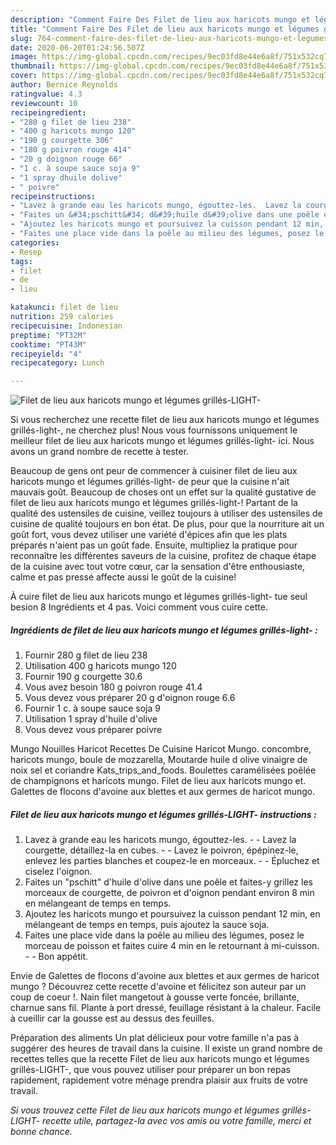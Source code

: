 ```yaml
---
description: "Comment Faire Des Filet de lieu aux haricots mungo et légumes grillés-LIGHT-"
title: "Comment Faire Des Filet de lieu aux haricots mungo et légumes grillés-LIGHT-"
slug: 764-comment-faire-des-filet-de-lieu-aux-haricots-mungo-et-legumes-grilles-light
date: 2020-06-20T01:24:56.507Z
image: https://img-global.cpcdn.com/recipes/9ec03fd8e44e6a8f/751x532cq70/filet-de-lieu-aux-haricots-mungo-et-legumes-grilles-light-photo-principale-de-la-recette.jpg
thumbnail: https://img-global.cpcdn.com/recipes/9ec03fd8e44e6a8f/751x532cq70/filet-de-lieu-aux-haricots-mungo-et-legumes-grilles-light-photo-principale-de-la-recette.jpg
cover: https://img-global.cpcdn.com/recipes/9ec03fd8e44e6a8f/751x532cq70/filet-de-lieu-aux-haricots-mungo-et-legumes-grilles-light-photo-principale-de-la-recette.jpg
author: Bernice Reynolds
ratingvalue: 4.3
reviewcount: 10
recipeingredient:
- "280 g filet de lieu 238"
- "400 g haricots mungo 120"
- "190 g courgette 306"
- "180 g poivron rouge 414"
- "20 g doignon rouge 66"
- "1 c. à soupe sauce soja 9"
- "1 spray dhuile dolive"
- " poivre"
recipeinstructions:
- "Lavez à grande eau les haricots mungo, égouttez-les.  Lavez la courgette, détaillez-la en cubes.  Lavez le poivron, épépinez-le, enlevez les parties blanches et coupez-le en morceaux.  Épluchez et ciselez l&#39;oignon."
- "Faites un &#34;pschitt&#34; d&#39;huile d&#39;olive dans une poêle et faites-y grillez les morceaux de courgette, de poivron et d&#39;oignon pendant environ 8 min en mélangeant de temps en temps."
- "Ajoutez les haricots mungo et poursuivez la cuisson pendant 12 min, en mélangeant de temps en temps, puis ajoutez la sauce soja."
- "Faites une place vide dans la poêle au milieu des légumes, posez le morceau de poisson et faites cuire 4 min en le retournant à mi-cuisson.  Bon appétit."
categories:
- Resep
tags:
- filet
- de
- lieu

katakunci: filet de lieu 
nutrition: 259 calories
recipecuisine: Indonesian
preptime: "PT32M"
cooktime: "PT43M"
recipeyield: "4"
recipecategory: Lunch

---
```



![Filet de lieu aux haricots mungo et légumes grillés-LIGHT-](https://img-global.cpcdn.com/recipes/9ec03fd8e44e6a8f/751x532cq70/filet-de-lieu-aux-haricots-mungo-et-legumes-grilles-light-photo-principale-de-la-recette.jpg)

Si vous recherchez une recette filet de lieu aux haricots mungo et légumes grillés-light-, ne cherchez plus! Nous vous fournissons uniquement le meilleur filet de lieu aux haricots mungo et légumes grillés-light- ici. Nous avons un grand nombre de recette à tester.

Beaucoup de gens ont peur de commencer à cuisiner filet de lieu aux haricots mungo et légumes grillés-light- de peur que la cuisine n'ait mauvais goût. Beaucoup de choses ont un effet sur la qualité gustative de filet de lieu aux haricots mungo et légumes grillés-light-! Partant de la qualité des ustensiles de cuisine, veillez toujours à utiliser des ustensiles de cuisine de qualité toujours en bon état. De plus, pour que la nourriture ait un goût fort, vous devez utiliser une variété d'épices afin que les plats préparés n'aient pas un goût fade. Ensuite, multipliez la pratique pour reconnaître les différentes saveurs de la cuisine, profitez de chaque étape de la cuisine avec tout votre cœur, car la sensation d'être enthousiaste, calme et pas pressé affecte aussi le goût de la cuisine!

<!--inarticleads1-->

À cuire filet de lieu aux haricots mungo et légumes grillés-light- tue seul besion 8 Ingrédients et 4 pas. Voici comment vous cuire cette.

##### Ingrédients de filet de lieu aux haricots mungo et légumes grillés-light- :

1. Fournir 280 g filet de lieu 238
1. Utilisation 400 g haricots mungo 120
1. Fournir 190 g courgette 30.6
1. Vous avez besoin 180 g poivron rouge 41.4
1. Vous devez vous préparer 20 g d&#39;oignon rouge 6.6
1. Fournir 1 c. à soupe sauce soja 9
1. Utilisation 1 spray d&#39;huile d&#39;olive
1. Vous devez vous préparer  poivre


Mungo Nouilles Haricot Recettes De Cuisine Haricot Mungo. concombre, haricots mungo, boule de mozzarella, Moutarde huile d olive vinaigre de noix sel et coriandre Kats_trips_and_foods. Boulettes caramélisées poêlée de champignons et haricots mungo. Filet de lieu aux haricots mungo et. Galettes de flocons d&#39;avoine aux blettes et aux germes de haricot mungo. 

<!--inarticleads2-->

##### Filet de lieu aux haricots mungo et légumes grillés-LIGHT- instructions :

1. Lavez à grande eau les haricots mungo, égouttez-les. -  - Lavez la courgette, détaillez-la en cubes. -  - Lavez le poivron, épépinez-le, enlevez les parties blanches et coupez-le en morceaux. -  - Épluchez et ciselez l&#39;oignon.
1. Faites un &#34;pschitt&#34; d&#39;huile d&#39;olive dans une poêle et faites-y grillez les morceaux de courgette, de poivron et d&#39;oignon pendant environ 8 min en mélangeant de temps en temps.
1. Ajoutez les haricots mungo et poursuivez la cuisson pendant 12 min, en mélangeant de temps en temps, puis ajoutez la sauce soja.
1. Faites une place vide dans la poêle au milieu des légumes, posez le morceau de poisson et faites cuire 4 min en le retournant à mi-cuisson. -  - Bon appétit.


Envie de Galettes de flocons d&#39;avoine aux blettes et aux germes de haricot mungo ? Découvrez cette recette d&#39;avoine et félicitez son auteur par un coup de coeur !. Nain filet mangetout à gousse verte foncée, brillante, charnue sans fil. Plante à port dressé, feuillage résistant à la chaleur. Facile à cueillir car la gousse est au dessus des feuilles. 

<!--inarticleads1-->

<p>
Préparation des aliments Un plat délicieux pour votre famille n'a pas à suggérer des heures de travail dans la cuisine. Il existe un grand nombre de recettes telles que la recette Filet de lieu aux haricots mungo et légumes grillés-LIGHT-, que vous pouvez utiliser pour préparer un bon repas rapidement, rapidement votre ménage prendra plaisir aux fruits de votre travail.
</p>

<p>
<i>Si vous trouvez cette Filet de lieu aux haricots mungo et légumes grillés-LIGHT- recette utile, partagez-la avec vos amis ou votre famille, merci et bonne chance.</i>
</p>
